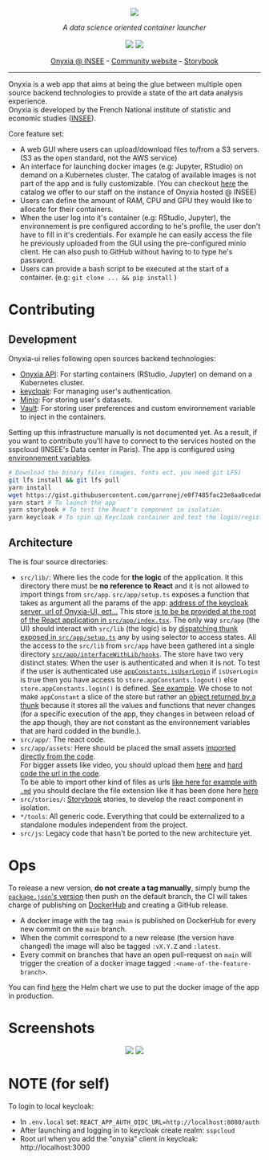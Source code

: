 
<p align="center">
    <img src="https://user-images.githubusercontent.com/6702424/111553867-7fd50880-8785-11eb-8942-75f161864b5f.png">
</p>
<p align="center">
    <i>A data science oriented container launcher</i>
    <br>
    <br>
    <img src="https://github.com/InseeFrLab/onyxia-ui/workflows/ci/badge.svg?branch=master">
    <img src="https://img.shields.io/npm/l/evt">
</p>

</p>
<p align="center">
  <a href="https://datalab.sspcloud.fr" title="Instance of Onyxia hosted in INSEE's data center">Onyxia @ INSEE</a>
  -
  <a href="https://docs.sspcloud.fr/" title="A website for the states workers responsible of producing the french official statistics">Community website</a>
  -
  <a href="https://inseefrlab.github.io/onyxia-ui/" title="A website for testing the app components in isolation">Storybook</a>
</p>

---

Onyxia is a web app that aims at being the glue between multiple open source backend technologies to 
provide a state of the art data analysis experience.  
Onyxia is developed by the French National institute of statistic and economic studies ([INSEE](https://insee.fr)).  
  
Core feature set: 
- A web GUI where users can upload/download files to/from a S3 servers. (S3 as the open standard, not the AWS service)
- An interface for launching docker images (e.g: Jupyter, RStudio) on demand on a Kubernetes cluster. 
  The catalog of available images is not part of the app and is fully customizable. (You can checkout [here](https://github.com/inseefrlab/helm-charts-datascience) the catalog we offer to our staff on the instance of Onyxia hosted @ INSEE)
- Users can define the amount of RAM, CPU and GPU they would like to allocate for their containers.
- When the user log into it's container (e.g: RStudio, Jupyter), the environnement is pre configured according
  to he's profile, the user don't have to fill in it's credentials. For example he can easily access the file 
  he previously uploaded from the GUI using the pre-configured minio client. He can also push to GitHub without having to to 
  type he's password. 
- Users can provide a bash script to be executed at the start of a container. (e.g: `git clone ... && pip install` )

# Contributing

## Development

Onyxia-ui relies following open sources backend technologies:  
- [Onyxia API](https://github.com/inseefrlab/onyxia-api): For starting containers (RStudio, Jupyter) on demand on a Kubernetes cluster.
- [keycloak](https://www.keycloak.org): For managing user's authentication.
- [Minio](http://minio.lab.sspcloud.fr): For storing user's datasets.
- [Vault](https://www.vaultproject.io): For storing user preferences and custom environnement variable to inject in the containers.

Setting up this infrastructure manually is not documented yet. As a result, if you want to contribute you'll have
to connect to the services hosted on the sspcloud (INSEE's Data center in Paris).
The app is configured using [environnement variables](https://gist.github.com/garronej/e0f7485fac23e8aa0ceda6ce82256df6).

```bash
# Download the binary files (images, fonts ect, you need git LFS)
git lfs install && git lfs pull
yarn install
wget https://gist.githubusercontent.com/garronej/e0f7485fac23e8aa0ceda6ce82256df6/raw/0cb60c6759d4e3005c15c9ca9706316e08013fc2/.env.local #Setup the var envs to tell the app to connect to INSEE's infra
yarn start # To launch the app
yarn storybook # To test the React's component in isolation.
yarn keycloak # To spin up Keycloak container and test the login/register page. See https://github.com/InseeFrLab/keycloakify
```
## Architecture

The is four source directories:  
- `src/lib/`: Where lies the code for **the logic** of the application. 
  It this directory there must be **no reference to React** and it is not allowed to import things from `src/app`.
  `src/app/setup.ts` exposes a function that takes as argument all the params of the app: [address of the keycloak server, url of Onyxia-UI, ect...](https://github.com/InseeFrLab/onyxia-ui/blob/4842ba8fd3c2ae9c03c52b7467d3c77f6e29e9d9/src/app/index.tsx#L59-L89)
  This store [is to be be provided at the root of the React application in `src/app/index.tsx`](https://github.com/InseeFrLab/onyxia-ui/blob/4842ba8fd3c2ae9c03c52b7467d3c77f6e29e9d9/src/app/index.tsx#L59-L89).
  The only way `src/app` (the UI) should interact with `src/lib` (the logic) is by [dispatching thunk](https://github.com/InseeFrLab/onyxia-ui/blob/4842ba8fd3c2ae9c03c52b7467d3c77f6e29e9d9/src/app/components/pages/MySecrets/MySecrets.tsx#L200-L210) [exposed in `src/app/setup.ts`](https://github.com/InseeFrLab/onyxia-ui/blob/4842ba8fd3c2ae9c03c52b7467d3c77f6e29e9d9/src/lib/setup.ts#L412-L418)
  any by using selector to access states. All the access to the `src/lib` from `src/app` have been gathered int a single directory [`src/app/interfaceWithLib/hooks`](https://github.com/InseeFrLab/onyxia-ui/blob/master/src/app/interfaceWithLib/hooks.ts). 
  The store have two very distinct states: When the user is authenticated and when it is not. To test if the user is authenticated use [`appConstants.isUserLogin`](https://github.com/InseeFrLab/onyxia-ui/blob/4842ba8fd3c2ae9c03c52b7467d3c77f6e29e9d9/src/app/interfaceWithLib/hooks.ts#L28-L31)
 if `isUserLogin` is true then you have access to `store.appConstants.logout()` else `store.appConstants.login()` is defined. [See example](https://github.com/InseeFrLab/onyxia-ui/blob/4842ba8fd3c2ae9c03c52b7467d3c77f6e29e9d9/src/app/components/App/App.tsx#L194-L209).
  We chose to not make `appConstant` a slice of the store but rather an [object returned by a thunk](https://github.com/InseeFrLab/onyxia-ui/blob/4842ba8fd3c2ae9c03c52b7467d3c77f6e29e9d9/src/app/interfaceWithLib/hooks.ts#L28-L31)
  because it stores all the values and functions that never changes (for a specific execution of the app, they changes in between reload of the app though, they are not constant as the environnement variables that are hard codded in the bundle.). 
- `src/app/`: The react code.
- `src/app/assets`: Here should be placed the small assets [imported directly from the code](https://github.com/InseeFrLab/onyxia-ui/blob/adf6de0a991fa63e70af17b3fa41849306808dc4/src/app/components/shared/Header.tsx#L7).  
  For bigger assets like video, you should upload them [here](https://github.com/InseeFrLab/onyxia-ui/releases/tag/assets) and [hard code the url in the code](https://github.com/InseeFrLab/onyxia-ui/blob/adf6de0a991fa63e70af17b3fa41849306808dc4/src/app/components/pages/MySecrets/MySecrets.tsx#L253).  
  To be able to import other kind of files as urls [like here for example with `.md`](https://github.com/InseeFrLab/onyxia-ui/blob/adf6de0a991fa63e70af17b3fa41849306808dc4/src/app/components/KcApp/getTosMarkdownUrl.ts#L3-L4) you should declare the file extension like it has been done here [here](https://github.com/InseeFrLab/onyxia-ui/blob/adf6de0a991fa63e70af17b3fa41849306808dc4/src/react-app-env.d.ts#L6-L9)
- `src/stories/`: [Storybook](https://storybook.js.org) stories, to develop the react component in isolation.
- `*/tools`: All generic code. Everything that could be externalized to a standalone modules independent from the project.
- `src/js`: Legacy code that hasn't be ported to the new architecture yet.


# Ops

To release a new version, **do not create a tag manually**, simply bump the [`package.json`'s version](https://github.com/InseeFrLab/onyxia-ui/blob/4842ba8fd3c2ae9c03c52b7467d3c77f6e29e9d9/package.json#L4) then push on the default branch,
the CI will takes charge of publishing on [DockerHub](https://hub.docker.com/r/inseefrlab/onyxia-ui) 
and creating a GitHub release.  
- A docker image with the tag `:main` is published on DockerHub for every new commit on the `main` branch.  
- When the commit correspond to a new release (the version have changed) the image will also be tagged `:vX.Y.Z`
and `:latest`.  
- Every commit on branches that have an open pull-request on `main` will trigger the creation of a docker image
tagged `:<name-of-the-feature-branch>`.  


You can find [here](https://github.com/InseeFrLab/paris-sspcloud/blob/master/apps/onyxia/values.yaml) the Helm chart
we use to put the docker image of the app in production.

# Screenshots

<p align="center">
    <img src="https://user-images.githubusercontent.com/6702424/111554614-f0305980-8786-11eb-9729-a942fb3a4dbe.png">
    <img src="https://user-images.githubusercontent.com/6702424/111326486-e1558400-866c-11eb-94f8-b00f23bd4b7b.png">
</p>

# NOTE (for self)

To login to local keycloak: 
- In `.env.local` set: `REACT_APP_AUTH_OIDC_URL=http://localhost:8080/auth`
- After launching and logging in to keycloak create realm: `sspcloud`
- Root url when you add the "onyxia" client in keycloak: http://localhost:3000
